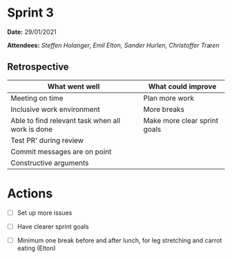 
# Sprint 3

**Date:** 29/01/2021

**Attendees:** *Steffen Holanger, Emil Elton, Sander Hurlen, Christoffer Træen*

## Retrospective

| What went well                                   | What could improve           |
| ------------------------------------------------ | ---------------------------- |
| Meeting on time                                  | Plan more work               |
| Inclusive work environment                       | More breaks                  |
| Able to find relevant task when all work is done | Make more clear sprint goals |
| Test PR' during review                           |                              |
| Commit messages are on point                     |                              |
| Constructive arguments                           |                              |

# Actions

- [ ] Set up more issues
- [ ] Have clearer sprint goals
- [ ] Minimum one break before and after lunch, for leg stretching and carrot eating (Elton)

